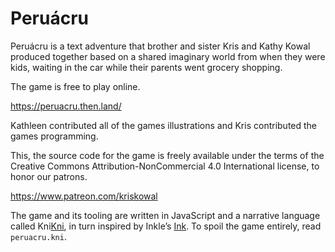 # Peruácru

Peruácru is a text adventure that brother and sister Kris and Kathy Kowal
produced together based on a shared imaginary world from when they were kids,
waiting in the car while their parents went grocery shopping.

The game is free to play online.

https://peruacru.then.land/

Kathleen contributed all of the games illustrations and Kris contributed the
games programming.

This, the source code for the game is freely available under the terms of the
Creative Commons Attribution-NonCommercial 4.0 International license,
to honor our patrons.

https://www.patreon.com/kriskowal

The game and its tooling are written in JavaScript and a narrative language
called Kni[Kni], in turn inspired by Inkle’s [Ink].
To spoil the game entirely, read `peruacru.kni`.

[Kni]: https://github.com/kriskowal/kni
[Ink]: https://www.inklestudios.com/ink/
